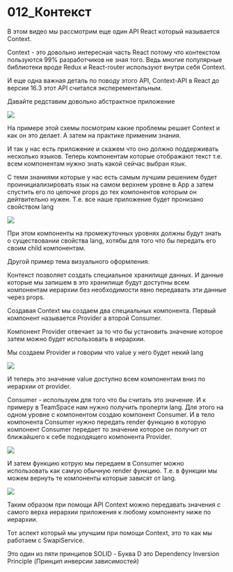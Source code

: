 # 012_Контекст

В этом видео мы рассмотрим еще один API React который называется Context.

Context - это довольно интересная часть React потому что контекстом пользуются 99% разработчиков не зная того. Ведь многие популярные библиотеки вроде Redux и React-router используют внутри себя Context.

И еще одна важная деталь по поводу этого API, Context-API в React до версии 16.3 этот API считался эксперементальным.

Давайте редставим довольно абстрактное приложение 

![](img/001.jpg)

На примере этой схемы посмотрим какие проблемы решает Context и как он это делает. А затем на практике применим знания.

И так у нас есть приложение и скажем что оно должно поддерживать несколько языков. Теперь компонентам которые отображают текст т.е. всем компонентам нужно знать какой сейчас выбран язык.

С теми знаниями которые у нас есть самым лучшим решением будет проинициализировать язык на самом верхнем уровне в App а затем спустить его по цепочке props до тех компонентов которым он дейтвительно нужен. Т.е. все наше приложение будет пронизано свойством lang

![](img/002.jpg)

При этом компоненты на промежуточных уровнях должны будут знать о существовании свойства lang, хотябы для того что бы передать его своим child компонентам.

Другой пример тема визуального оформления.

Контекст позволяет создать специальное хранилище данных. И данные которые мы запишем в это хранилище будут доступны всем компонентам иерархии без необходимости явно передавать эти данные через props.


Создавая Context мы создаем два специальных компонента. Первый компонент называется Provider а второй Consumer.

Компонент Provider отвечает за то что бы установить значение которое затем можно будет использовать в иерархии.

Мы создаем Provider и говорим что value у него будет некий lang

![](img/003.jpg)

И теперь это значение value доступно всем компонентам вниз по иерархии от provider.


Consumer - используем для того что бы считать это значение. И к примеру в TeamSpace нам нужно получить проперти lang. Для этого на одном уровне с компонентом создаю компонент Consumer. И в тело компонента Consumer нужно передать render функцию в которую компонент Consumer передает то значение которое он получит от ближайшего к себе подходящего компонента Provider. 

![](img/004.jpg)

И затем функцию котрую мы передаем в Consumer можно использовать как самую обычную render функцию. Т.е. в функции мы можем вернуть те компоненты которые зависят от lang.

![](img/005.jpg)

Таким образом при помощи API Context можно передавать значения с самого верха иерархии приложения к любому компоненту ниже по иерархии.

Тот аспект который мы улучшим при помощи Context, это то как мы работаем с SwapiService.

Это один из пяти принципов SOLID - Буква D это Dependency Inversion Principle (Принцип инверсии зависимостей)